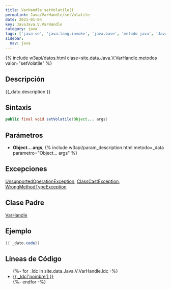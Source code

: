 ```yaml
---
title: VarHandle.setVolatile()
permalink: Java/VarHandle/setVolatile
date: 2021-01-04
key: JavaJava.V.VarHandle
category: java
tags: ['java se', 'java.lang.invoke', 'java.base', 'metodo java', 'Java 9']
sidebar: 
  nav: java
---
```


{% include w3api/datos.html clase=site.data.Java.V.VarHandle.metodos valor="setVolatile" %}

## Descripción
{{_dato.description }}

## Sintaxis
~~~java
public final void setVolatile(Object... args)
~~~

## Parámetros
* **Object... args**,  {% include w3api/param_description.html metodo=_data parametro="Object... args" %}

## Excepciones
[UnsupportedOperationException](/Java/UnsupportedOperationException/), [ClassCastException](/Java/ClassCastException/), [WrongMethodTypeException](/Java/WrongMethodTypeException/)

## Clase Padre
[VarHandle](/Java/VarHandle/)

## Ejemplo
~~~java
{{ _dato.code}}
~~~

## Líneas de Código
<ul>
{%- for _ldc in site.data.Java.V.VarHandle.ldc -%}
   <li>
       <a href="{{_ldc['url'] }}">{{ _ldc['nombre'] }}</a>
   </li>
{%- endfor -%}
</ul>
